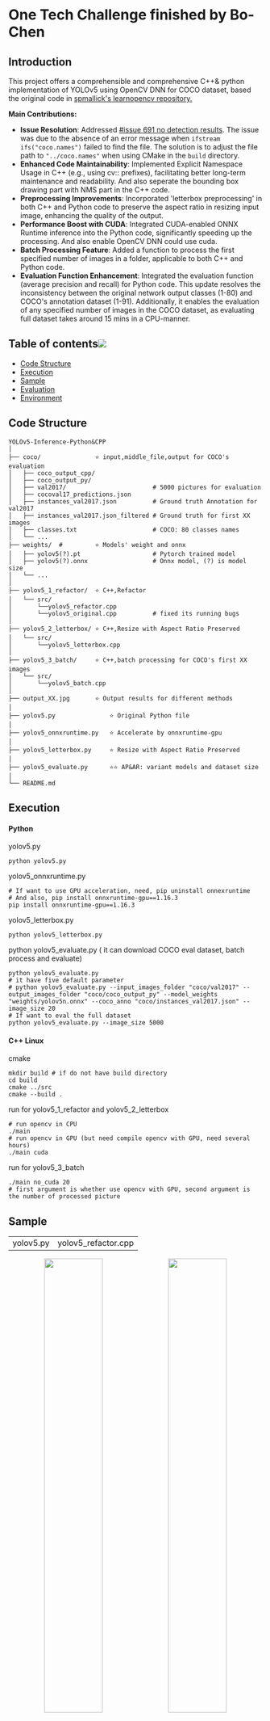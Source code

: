 # One Tech Challenge finished by Bo-Chen

## Introduction

This project offers a comprehensible and comprehensive C++& python implementation of YOLOv5 using OpenCV DNN for COCO dataset, based the original code in [spmallick's learnopencv repository.](https://github.com/spmallick/learnopencv/tree/master/Object-Detection-using-YOLOv5-and-OpenCV-DNN-in-CPP-and-Python)

**Main Contributions:**

- **Issue Resolution**: Addressed [#issue 691 no detection results](https://github.com/spmallick/learnopencv/issues/691). The issue was due to the absence of an error message when `ifstream ifs("coco.names")` failed to find the file. The solution is to adjust the file path to `"../coco.names"` when using CMake in the `build` directory.
- **Enhanced Code Maintainability**: Implemented Explicit Namespace Usage in C++ (e.g., using cv:: prefixes), facilitating better long-term maintenance and readability. And also seperate the bounding box drawing part with NMS part in the C++ code.
- **Preprocessing Improvements**: Incorporated 'letterbox preprocessing' in both C++ and Python code to preserve the aspect ratio in resizing input image, enhancing the quality of the output.
- **Performance Boost with CUDA**: Integrated CUDA-enabled ONNX Runtime inference into the Python code, significantly speeding up the processing. And also enable OpenCV DNN could use cuda.
- **Batch Processing Feature**: Added a function to process the first specified number of images in a folder, applicable to both C++ and Python code.
- **Evaluation Function Enhancement**: Integrated the evaluation function (average precision and recall) for Python code. This update resolves the inconsistency between the original network output classes (1-80) and COCO's annotation dataset (1-91). Additionally, it enables the evaluation of any specified number of images in the COCO dataset, as evaluating full dataset takes around 15 mins in a CPU-manner.





## Table of contents[![](https://raw.githubusercontent.com/aregtech/areg-sdk/master/docs/img/pin.svg)](#table-of-contents)

- [Code Structure](#code-structure)
- [Execution](#execution)
- [Sample](#sample)
- [Evaluation](#evaluation)
- [Environment](#environment)



## Code Structure

```
YOLOv5-Inference-Python&CPP 
│
├── coco/               ⭐ input,middle_file,output for COCO's evaluation
│   ├── coco_output_cpp/                
│   ├── coco_output_py/
│   ├── val2017/                        # 5000 pictures for evaluation
│   ├── cocoval17_predictions.json
│   ├── instances_val2017.json          # Ground truth Annotation for val2017
│   ├── instances_val2017.json_filtered # Ground truth for first XX images
│   ├── classes.txt						# COCO: 80 classes names
│   └── ...
├── weights/  #         ⭐ Models' weight and onnx           
│   ├── yolov5(?).pt 					# Pytorch trained model
│   ├── yolov5(?).onnx                  # Onnx model, (?) is model size 
│   └── ...
│
├── yolov5_1_refactor/  ⭐ C++,Refactor
│   └── src/
│   	└──yolov5_refactor.cpp          
│   	└──yolov5_original.cpp          # fixed its running bugs
│
├── yolov5_2_letterbox/ ⭐ C++,Resize with Aspect Ratio Preserved
│   └── src/
│   	└──yolov5_letterbox.cpp
│ 
├── yolov5_3_batch/     ⭐ C++,batch processing for COCO's first XX images
│   └── src/
│   	└──yolov5_batch.cpp
│
├── output_XX.jpg       ⭐ Output results for different methods
│
├── yolov5.py               ⭐ Original Python file
│
├── yolov5_onnxruntime.py   ⭐ Accelerate by onnxruntime-gpu 
│
├── yolov5_letterbox.py     ⭐ Resize with Aspect Ratio Preserved
│
├── yolov5_evaluate.py   	⭐⭐ AP&AR: variant models and dataset size
│
└── README.md

```



## Execution

#### Python

yolov5.py

```
python yolov5.py 
```

yolov5_onnxruntime.py
```
# If want to use GPU acceleration, need, pip uninstall onnexruntime
# And also, pip install onnxruntime-gpu==1.16.3
pip install onnxruntime-gpu==1.16.3
```

yolov5_letterbox.py

```
python yolov5_letterbox.py
```

python yolov5_evaluate.py ( it can download COCO eval dataset, batch process and evaluate)

```
python yolov5_evaluate.py
# it have five default parameter
# python yolov5_evaluate.py --input_images_folder "coco/val2017" --output_images_folder "coco/coco_output_py" --model_weights "weights/yolov5n.onnx" --coco_anno "coco/instances_val2017.json" --image_size 20
# If want to eval the full dataset 
python yolov5_evaluate.py --image_size 5000
```

#### C++ Linux

cmake

```
mkdir build # if do not have build directory
cd build
cmake ../src
cmake --build .
```

run for yolov5_1_refactor and yolov5_2_letterbox

```
# run opencv in CPU
./main
# run opencv in GPU (but need compile opencv with GPU, need several hours)
./main cuda
```

run for yolov5_3_batch

```
./main no_cuda 20
# first argument is whether use opencv with GPU, second argument is the number of processed picture
```

## Sample

<table align="center">
  <tr>
    <td align="center">yolov5.py</td>
    <td align="center">yolov5_refactor.cpp</td>
  </tr>
</table>
<!-- Second Row with Images --> <p align="center">
  <img src="./output_py.jpg" width="48%" />
  <img src="./output_cpp.jpg" width="48%" />
</p>

<table align="center">
  <tr>
    <td align="center">yolov5.py</td>
    <td align="center">yolov5_onnxruntime.py</td>
  </tr>
</table>
<!-- Second Row with Images --> <p align="center"><img src="./output_py.jpg" width="48%" /> <img src="./output_py_onnxruntime.jpg" width="48%" /> </p>
> Inference time: 107ms vs 17ms

<table align="center">
  <tr>
    <td align="center">yolov5.py</td>
    <td align="center">yolov5_letterbox.py</td>
  </tr>
</table>
<!-- Second Row with Images --> <p align="center"> <img src="./output_py.jpg" width="48%" /> <img src="./output_py_letterbox.jpg" width="48%" /> </p>
> Adding letterbox preprocessing could improve the detection result (more people are detetced)



## Evaluation

### Python and C++ implementation equivalence
Python command to process first 20 pictures (automatically download and unzip val2017/): `python yolov5_evaluate.py --image_size 20`  
C++ command to process first 20 pictures: `./main no_cuda 20`
<table align="center">
  <tr>
    <td align="center">./coco/coco_output_py</td>
    <td align="center">./coco/coco_output_cpp</td>
  </tr>
</table>

<div>
  <img src="./coco/coco_output_py/285.jpg" width="48%" /> 
  <img src="./coco/coco_output_cpp/000000000285.jpg" width="48%" />
</div>
<div>
  <img src="./coco/coco_output_py/724.jpg" width="48%" /> 
  <img src="./coco/coco_output_cpp/000000000724.jpg" width="48%" />
</div>
<div>
  <img src="./coco/coco_output_py/885.jpg" width="48%" /> 
  <img src="./coco/coco_output_cpp/000000000885.jpg" width="48%" />
</div>


### Average precision, average recall and time for different models
If we use n size model for full dataset (5000 images) with command `python yolov5_evaluate.py --model_weights "weights/yolov5m.onnx" --image_size 5000` 

![截屏2023-12-27 18.02.57](https://typora-bochen.oss-cn-hongkong.aliyuncs.com/Typora/%E6%88%AA%E5%B1%8F2023-12-27%2018.02.57.png)


> mAP is 0.35, MAR is 0.40, average inference time is 196ms, but full running time is 20 mins without cuda-enabled! Considering this, my code could filtered the ground truth file, and evaluate for small dataset (first xx).

`python yolov5_evaluate.py --model_weights "weights/yolov5n.onnx" --image_size 20`  ![截屏2023-12-27 17.05.41](https://typora-bochen.oss-cn-hongkong.aliyuncs.com/Typora/%E6%88%AA%E5%B1%8F2023-12-27%2017.05.41.png)
`python yolov5_evaluate.py --model_weights "weights/yolov5s.onnx" --image_size 20`  ![截屏2023-12-27 17.03.46](https://typora-bochen.oss-cn-hongkong.aliyuncs.com/Typora/%E6%88%AA%E5%B1%8F2023-12-27%2017.03.46.png)
`python yolov5_evaluate.py --model_weights "weights/yolov5m.onnx" --image_size 20`  

![截屏2023-12-27 17.04.12](https://typora-bochen.oss-cn-hongkong.aliyuncs.com/Typora/%E6%88%AA%E5%B1%8F2023-12-27%2017.04.12.png)



## Environment

## Method 1
#### Build local docker and compile opencv (1h), core steps are step 4 & step 5
>- Step1: download docker follow the guidance https://docs.docker.com/engine/install/ubuntu/ 
>
>```
>docker run hello-world  #test
>systemctl restart docker #restart
># if have to run docker with sudo, and daemon is at unix:///home/XXX rather than unix:///var/xxx, need rm -rf .docker/
>```
>
>- Step2: Add GPG key and Nvidia repository, follow the guidance https://docs.nvidia.com/datacenter/cloud-native/container-toolkit/latest/install-guide.html
>
>And install nvidia-container-toolkit
>
>```
>sudo apt-get update
>sudo apt-get install -y nvidia-container-toolkit
>```
>
>- Step3: Pull an image (nvcr.io/nvidia/pytorch:22.03-py3) to create container named env_pyt, from Nvidia website https://catalog.ngc.nvidia.com/containers. 
>
>```
>docker run --gpus all -it --name env_pyt -v $(pwd):/app nvcr.io/nvidia/pytorch:22.03-py3
>```
>
>- Step4: Install opencv 4.5.5 and opencv_contrib 4.5.5
>
>```
># prerequisities
>apt update && apt install -y cmake g++ wget unzip
># download and unpack sources
>wget -O opencv.zip https://github.com/opencv/opencv/archive/4.5.5.zip
>wget -O opencv_contrib.zip https://github.com/opencv/opencv_contrib/archive/4.5.5.zip
>unzip opencv.zip
>unzip opencv_contrib.zip
># configure
>mkdir -p build && cd build
>cmake -DOPENCV_EXTRA_MODULES_PATH=../opencv_contrib-4.5.5/modules ../opencv-4.5.5
>cmake --build .
>make install
>```
>
>- Step 5: install this repo, and some libraries for python.
>```
>git clone https://github.com/BCYounker/YOLOv5_inference_python_cpp.git
>apt install -y libgl1-mesa-glx
>pip install -r requirements.txt
>install opencv-python==4.5.5.64
>```

